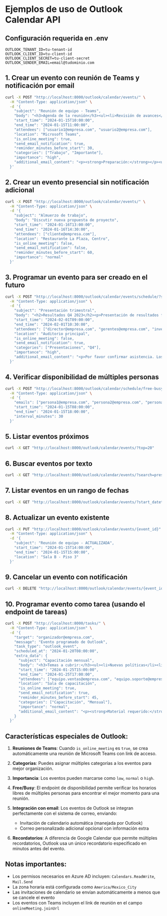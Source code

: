# Ejemplos de uso de Outlook Calendar API

## Configuración requerida en .env

```
OUTLOOK_TENANT_ID=tu-tenant-id
OUTLOOK_CLIENT_ID=tu-client-id
OUTLOOK_CLIENT_SECRET=tu-client-secret
OUTLOOK_SENDER_EMAIL=email@tudominio.com
```

## 1. Crear un evento con reunión de Teams y notificación por email

```bash
curl -X POST "http://localhost:8000/outlook/calendar/events/" \
  -H "Content-Type: application/json" \
  -d '{
    "subject": "Reunión de equipo - Teams",
    "body": "<h3>Agenda de la reunión</h3><ul><li>Revisión de avances</li><li>Planificación Q1</li><li>Preguntas y respuestas</li></ul>",
    "start_time": "2024-01-15T10:00:00",
    "end_time": "2024-01-15T11:00:00",
    "attendees": ["usuario1@empresa.com", "usuario2@empresa.com"],
    "location": "Microsoft Teams",
    "is_online_meeting": true,
    "send_email_notification": true,
    "reminder_minutes_before_start": 30,
    "categories": ["Trabajo", "Importante"],
    "importance": "high",
    "additional_email_content": "<p><strong>Preparación:</strong></p><ul><li>Revisar el reporte mensual</li><li>Preparar preguntas</li></ul>"
  }'
```

## 2. Crear un evento presencial sin notificación adicional

```bash
curl -X POST "http://localhost:8000/outlook/calendar/events/" \
  -H "Content-Type: application/json" \
  -d '{
    "subject": "Almuerzo de trabajo",
    "body": "Discutir nueva propuesta de proyecto",
    "start_time": "2024-01-16T13:00:00",
    "end_time": "2024-01-16T14:30:00",
    "attendees": ["cliente@empresa.com"],
    "location": "Restaurante La Plaza, Centro",
    "is_online_meeting": false,
    "send_email_notification": false,
    "reminder_minutes_before_start": 60,
    "importance": "normal"
  }'
```

## 3. Programar un evento para ser creado en el futuro

```bash
curl -X POST "http://localhost:8000/outlook/calendar/events/schedule/?scheduled_at=2024-01-25T08:00:00" \
  -H "Content-Type: application/json" \
  -d '{
    "subject": "Presentación trimestral",
    "body": "<h2>Resultados Q4 2023</h2><p>Presentación de resultados financieros y operativos</p>",
    "start_time": "2024-02-01T09:00:00",
    "end_time": "2024-02-01T10:30:00",
    "attendees": ["director@empresa.com", "gerentes@empresa.com", "inversionistas@empresa.com"],
    "location": "Auditorio principal",
    "is_online_meeting": false,
    "send_email_notification": true,
    "categories": ["Presentaciones", "Q4"],
    "importance": "high",
    "additional_email_content": "<p>Por favor confirmar asistencia. Los materiales se compartirán 24 horas antes.</p>"
  }'
```

## 4. Verificar disponibilidad de múltiples personas

```bash
curl -X POST "http://localhost:8000/outlook/calendar/schedule/free-busy/" \
  -H "Content-Type: application/json" \
  -d '{
    "emails": ["persona1@empresa.com", "persona2@empresa.com", "persona3@empresa.com"],
    "start_time": "2024-01-15T08:00:00",
    "end_time": "2024-01-15T18:00:00",
    "interval_minutes": 30
  }'
```

## 5. Listar eventos próximos

```bash
curl -X GET "http://localhost:8000/outlook/calendar/events/?top=20"
```

## 6. Buscar eventos por texto

```bash
curl -X GET "http://localhost:8000/outlook/calendar/events/?search=presentación&top=10"
```

## 7. Listar eventos en un rango de fechas

```bash
curl -X GET "http://localhost:8000/outlook/calendar/events/?start_datetime=2024-01-15T00:00:00&end_datetime=2024-01-31T23:59:59&top=50"
```

## 8. Actualizar un evento existente

```bash
curl -X PUT "http://localhost:8000/outlook/calendar/events/{event_id}" \
  -H "Content-Type: application/json" \
  -d '{
    "subject": "Reunión de equipo - ACTUALIZADA",
    "start_time": "2024-01-15T14:00:00",
    "end_time": "2024-01-15T15:00:00",
    "location": "Sala B - Piso 3"
  }'
```

## 9. Cancelar un evento con notificación

```bash
curl -X DELETE "http://localhost:8000/outlook/calendar/events/{event_id}?send_cancellation=true"
```

## 10. Programar evento como tarea (usando el endpoint de tareas)

```bash
curl -X POST "http://localhost:8000/tasks/" \
  -H "Content-Type: application/json" \
  -d '{
    "target": "organizador@empresa.com",
    "message": "Evento programado de Outlook",
    "task_type": "outlook_event",
    "scheduled_at": "2024-01-20T08:00:00",
    "extra_data": {
      "subject": "Capacitación mensual",
      "body": "<h3>Temas a cubrir:</h3><ul><li>Nuevas políticas</li><li>Actualizaciones de sistemas</li><li>Q&A</li></ul>",
      "start_time": "2024-01-25T15:00:00",
      "end_time": "2024-01-25T17:00:00",
      "attendees": ["equipo.ventas@empresa.com", "equipo.soporte@empresa.com"],
      "location": "Sala de capacitación",
      "is_online_meeting": true,
      "send_email_notification": true,
      "reminder_minutes_before_start": 45,
      "categories": ["Capacitación", "Mensual"],
      "importance": "normal",
      "additional_email_content": "<p><strong>Material requerido:</strong> Laptop con acceso a los sistemas internos</p>"
    }
  }'
```

## Características especiales de Outlook:

1. **Reuniones de Teams**: Cuando `is_online_meeting` es `true`, se crea automáticamente una reunión de Microsoft Teams con link de acceso.

2. **Categorías**: Puedes asignar múltiples categorías a los eventos para mejor organización.

3. **Importancia**: Los eventos pueden marcarse como `low`, `normal` o `high`.

4. **Free/Busy**: El endpoint de disponibilidad permite verificar los horarios libres de múltiples personas para encontrar el mejor momento para una reunión.

5. **Integración con email**: Los eventos de Outlook se integran perfectamente con el sistema de correo, enviando:
   - Invitación de calendario automática (manejada por Outlook)
   - Correo personalizado adicional opcional con información extra

6. **Recordatorios**: A diferencia de Google Calendar que permite múltiples recordatorios, Outlook usa un único recordatorio especificado en minutos antes del evento.

## Notas importantes:

- Los permisos necesarios en Azure AD incluyen: `Calendars.ReadWrite`, `Mail.Send`
- La zona horaria está configurada como `America/Mexico_City`
- Las invitaciones de calendario se envían automáticamente a menos que se cancele el evento
- Los eventos con Teams incluyen el link de reunión en el campo `onlineMeeting.joinUrl`